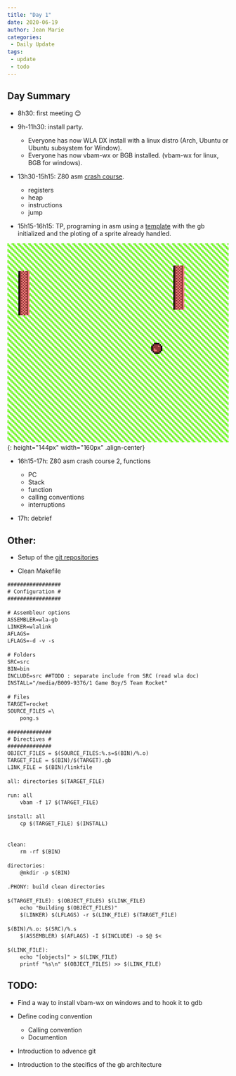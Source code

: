 ```yaml
---
title: "Day 1"
date: 2020-06-19
author: Jean Marie
categories: 
 - Daily Update
tags:
 - update
 - todo
---
```


## Day Summary 

* 8h30: first meeting :blush:

* 9h-11h30: install party. 
  - Everyone has now  WLA DX install with a linux distro (Arch, Ubuntu or Ubuntu subsystem for Window).
  - Everyone has now vbam-wx or BGB installed. (vbam-wx for linux, BGB for windows).

* 13h30-15h15: Z80 asm [crash course](https://github.com/PainsPerdus/gb_training/blob/master/introductionGBasm.pdf).
  - registers
  - heap
  - instructions
  - jump

* 15h15-16h15: TP, programing in asm using a [template](https://github.com/PainsPerdus/gb_training) with the gb initialized and the ploting of a sprite already handled.

![TP Setup](../assets/images/day1_TPSetup.png){: height="144px" width="160px" .align-center}

* 16h15-17h: Z80 asm crash course 2, functions
  - PC
  - Stack
  - function
  - calling conventions
  - interruptions

* 17h: debrief


## Other:

* Setup of the [git repositories](https://github.com/PainsPerdus/gboi-rocket)

* Clean Makefile

~~~make
#################
# Configuration #
#################

# Assembleur options
ASSEMBLER=wla-gb
LINKER=wlalink
AFLAGS=
LFLAGS=-d -v -s

# Folders
SRC=src
BIN=bin
INCLUDE=src ##TODO : separate include from SRC (read wla doc)
INSTALL="/media/B009-9376/1 Game Boy/5 Team Rocket"

# Files
TARGET=rocket
SOURCE_FILES =\
	pong.s 

##############
# Directives #
##############
OBJECT_FILES = $(SOURCE_FILES:%.s=$(BIN)/%.o)
TARGET_FILE = $(BIN)/$(TARGET).gb
LINK_FILE = $(BIN)/linkfile

all: directories $(TARGET_FILE)

run: all
	vbam -f 17 $(TARGET_FILE)

install: all
	cp $(TARGET_FILE) $(INSTALL)


clean:
	rm -rf $(BIN)

directories:
	@mkdir -p $(BIN)

.PHONY: build clean directories

$(TARGET_FILE): $(OBJECT_FILES) $(LINK_FILE) 
	echo "Building $(OBJECT_FILES)"
	$(LINKER) $(LFLAGS) -r $(LINK_FILE) $(TARGET_FILE)
	
$(BIN)/%.o: $(SRC)/%.s
	$(ASSEMBLER) $(AFLAGS) -I $(INCLUDE) -o $@ $<  

$(LINK_FILE): 
	echo "[objects]" > $(LINK_FILE)
	printf "%s\n" $(OBJECT_FILES) >> $(LINK_FILE)
~~~

## TODO:

* Find a way to install vbam-wx on windows and to hook it to gdb

* Define coding convention
  - Calling convention
  - Documention

* Introduction to advence git

* Introduction to the stecifics of the gb architecture
